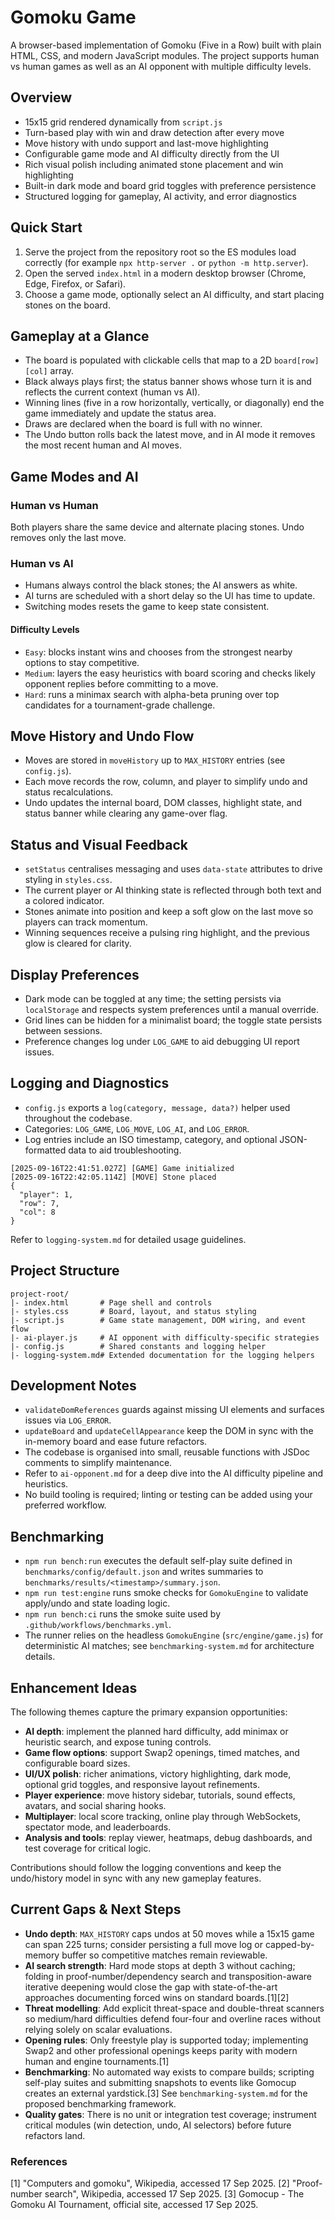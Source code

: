 # Gomoku Game

A browser-based implementation of Gomoku (Five in a Row) built with plain HTML, CSS, and modern JavaScript modules. The project supports human vs human games as well as an AI opponent with multiple difficulty levels.

## Overview
- 15x15 grid rendered dynamically from `script.js`
- Turn-based play with win and draw detection after every move
- Move history with undo support and last-move highlighting
- Configurable game mode and AI difficulty directly from the UI
- Rich visual polish including animated stone placement and win highlighting
- Built-in dark mode and board grid toggles with preference persistence
- Structured logging for gameplay, AI activity, and error diagnostics

## Quick Start
1. Serve the project from the repository root so the ES modules load correctly (for example `npx http-server .` or `python -m http.server`).
2. Open the served `index.html` in a modern desktop browser (Chrome, Edge, Firefox, or Safari).
3. Choose a game mode, optionally select an AI difficulty, and start placing stones on the board.

## Gameplay at a Glance
- The board is populated with clickable cells that map to a 2D `board[row][col]` array.
- Black always plays first; the status banner shows whose turn it is and reflects the current context (human vs AI).
- Winning lines (five in a row horizontally, vertically, or diagonally) end the game immediately and update the status area.
- Draws are declared when the board is full with no winner.
- The Undo button rolls back the latest move, and in AI mode it removes the most recent human and AI moves.

## Game Modes and AI
### Human vs Human
Both players share the same device and alternate placing stones. Undo removes only the last move.

### Human vs AI
- Humans always control the black stones; the AI answers as white.
- AI turns are scheduled with a short delay so the UI has time to update.
- Switching modes resets the game to keep state consistent.

#### Difficulty Levels
- `Easy`: blocks instant wins and chooses from the strongest nearby options to stay competitive.
- `Medium`: layers the easy heuristics with board scoring and checks likely opponent replies before committing to a move.
- `Hard`: runs a minimax search with alpha-beta pruning over top candidates for a tournament-grade challenge.

## Move History and Undo Flow
- Moves are stored in `moveHistory` up to `MAX_HISTORY` entries (see `config.js`).
- Each move records the row, column, and player to simplify undo and status recalculations.
- Undo updates the internal board, DOM classes, highlight state, and status banner while clearing any game-over flag.

## Status and Visual Feedback
- `setStatus` centralises messaging and uses `data-state` attributes to drive styling in `styles.css`.
- The current player or AI thinking state is reflected through both text and a colored indicator.
- Stones animate into position and keep a soft glow on the last move so players can track momentum.
- Winning sequences receive a pulsing ring highlight, and the previous glow is cleared for clarity.

## Display Preferences
- Dark mode can be toggled at any time; the setting persists via `localStorage` and respects system preferences until a manual override.
- Grid lines can be hidden for a minimalist board; the toggle state persists between sessions.
- Preference changes log under `LOG_GAME` to aid debugging UI report issues.

## Logging and Diagnostics
- `config.js` exports a `log(category, message, data?)` helper used throughout the codebase.
- Categories: `LOG_GAME`, `LOG_MOVE`, `LOG_AI`, and `LOG_ERROR`.
- Log entries include an ISO timestamp, category, and optional JSON-formatted data to aid troubleshooting.

```text
[2025-09-16T22:41:51.027Z] [GAME] Game initialized
[2025-09-16T22:42:05.114Z] [MOVE] Stone placed
{
  "player": 1,
  "row": 7,
  "col": 8
}
```

Refer to `logging-system.md` for detailed usage guidelines.

## Project Structure
```
project-root/
|- index.html       # Page shell and controls
|- styles.css       # Board, layout, and status styling
|- script.js        # Game state management, DOM wiring, and event flow
|- ai-player.js     # AI opponent with difficulty-specific strategies
|- config.js        # Shared constants and logging helper
|- logging-system.md# Extended documentation for the logging helpers
```

## Development Notes
- `validateDomReferences` guards against missing UI elements and surfaces issues via `LOG_ERROR`.
- `updateBoard` and `updateCellAppearance` keep the DOM in sync with the in-memory board and ease future refactors.
- The codebase is organised into small, reusable functions with JSDoc comments to simplify maintenance.
- Refer to ``ai-opponent.md`` for a deep dive into the AI difficulty pipeline and heuristics.
- No build tooling is required; linting or testing can be added using your preferred workflow.

## Benchmarking
- `npm run bench:run` executes the default self-play suite defined in `benchmarks/config/default.json` and writes summaries to `benchmarks/results/<timestamp>/summary.json`.
- `npm run test:engine` runs smoke checks for `GomokuEngine` to validate apply/undo and state loading logic.
- `npm run bench:ci` runs the smoke suite used by `.github/workflows/benchmarks.yml`.
- The runner relies on the headless `GomokuEngine` (`src/engine/game.js`) for deterministic AI matches; see `benchmarking-system.md` for architecture details.

## Enhancement Ideas
The following themes capture the primary expansion opportunities:
- **AI depth**: implement the planned hard difficulty, add minimax or heuristic search, and expose tuning controls.
- **Game flow options**: support Swap2 openings, timed matches, and configurable board sizes.
- **UI/UX polish**: richer animations, victory highlighting, dark mode, optional grid toggles, and responsive layout refinements.
- **Player experience**: move history sidebar, tutorials, sound effects, avatars, and social sharing hooks.
- **Multiplayer**: local score tracking, online play through WebSockets, spectator mode, and leaderboards.
- **Analysis and tools**: replay viewer, heatmaps, debug dashboards, and test coverage for critical logic.

Contributions should follow the logging conventions and keep the undo/history model in sync with any new gameplay features.

## Current Gaps & Next Steps
- **Undo depth**: `MAX_HISTORY` caps undos at 50 moves while a 15x15 game can span 225 turns; consider persisting a full move log or capped-by-memory buffer so competitive matches remain reviewable.
- **AI search strength**: Hard mode stops at depth 3 without caching; folding in proof-number/dependency search and transposition-aware iterative deepening would close the gap with state-of-the-art approaches documenting forced wins on standard boards.[1][2]
- **Threat modelling**: Add explicit threat-space and double-threat scanners so medium/hard difficulties defend four-four and overline races without relying solely on scalar evaluations.
- **Opening rules**: Only freestyle play is supported today; implementing Swap2 and other professional openings keeps parity with modern human and engine tournaments.[1]
- **Benchmarking**: No automated way exists to compare builds; scripting self-play suites and submitting snapshots to events like Gomocup creates an external yardstick.[3] See `benchmarking-system.md` for the proposed benchmarking framework.
- **Quality gates**: There is no unit or integration test coverage; instrument critical modules (win detection, undo, AI selectors) before future refactors land.

### References
[1] "Computers and gomoku", Wikipedia, accessed 17 Sep 2025.
[2] "Proof-number search", Wikipedia, accessed 17 Sep 2025.
[3] Gomocup - The Gomoku AI Tournament, official site, accessed 17 Sep 2025.

